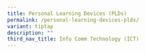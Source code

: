 ```yaml
---
title: Personal Learning Devices (PLDs)
permalink: /personal-learning-devices-plds/
variant: tiptap
description: ""
third_nav_title: Info Comm Technology (ICT)
---
```

